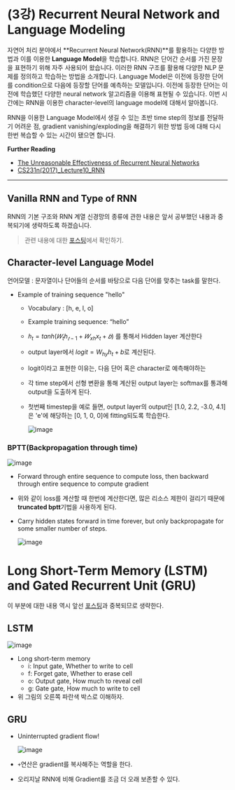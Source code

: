 # (3강) Recurrent Neural Network and Language Modeling

자연어 처리 분야에서 **Recurrent Neural Network(RNN)**를 활용하는 다양한 방법과 이를 이용한 **Language Model**을 학습합니다. RNN은 단어간 순서를 가진 문장을 표현하기 위해 자주 사용되어 왔습니다. 이러한 RNN 구조를 활용해 다양한 NLP 문제를 정의하고 학습하는 방법을 소개합니다. Language Model은 이전에 등장한 단어를 condition으로 다음에 등장할 단어를 예측하는 모델입니다. 이전에 등장한 단어는 이전에 학습했던 다양한 neural network 알고리즘을 이용해 표현될 수 있습니다. 이번 시간에는 RNN을 이용한 character-level의 language model에 대해서 알아봅니다.

RNN을 이용한 Language Model에서 생길 수 있는 초반 time step의 정보를 전달하기 어려운 점, gradient vanishing/exploding을 해결하기 위한 방법 등에 대해 다시 한번 복습할 수 있는 시간이 됐으면 합니다.

**Further Reading**

- [The Unreasonable Effectiveness of Recurrent Neural Networks](http://karpathy.github.io/2015/05/21/rnn-effectiveness/)
- [CS231n(2017)_Lecture10_RNN](http://cs231n.stanford.edu/slides/2017/cs231n_2017_lecture10.pdf)

-----

## Vanilla RNN and Type of RNN

RNN의 기본 구조와 RNN 계열 신경망의 종류에 관한 내용은 앞서 공부했던 내용과 중복되기에 생략하도록 하겠습니다. 

> 관련 내용에 대한 [포스팅](https://ydy8989.github.io/2021-02-04-rnn/)에서 확인하기.



## Character-level Language Model

언어모델 : 문자열이나 단어들의 순서를 바탕으로 다음 단어를 맞추는 task를 말한다. 

- Example of training sequence "hello"

	- Vocabulary : [h, e, l, o]

	- Example training sequence: “hello”

	- $ℎ_t = tanh(𝑊_th_{𝑡−1} + 𝑊_{xh}x_t + 𝑏)$ 를 통해서 Hidden layer 계산한다

	- output layer에서 $logit=W_{hy}h_t+b$로 계산된다. 

	- logit이라고 표현한 이유는, 다음 단어 혹은 character로 예측해야하는 

	- 각 time step에서 선형 변환을 통해 계산된 output layer는 softmax를 통과해 output을 도출하게 된다. 

	- 첫번째 timestep을 예로 들면, output layer의 output인 [1.0, 2.2, -3.0, 4.1]은 'e'에 해당하는 [0, 1, 0, 0]에 fitting되도록 학습한다. 

		![image](https://user-images.githubusercontent.com/38639633/108020955-e10f9c00-7060-11eb-864e-f63e5405dcc1.png)



### BPTT(Backpropagation through time)

![image](https://user-images.githubusercontent.com/38639633/108021388-cbe73d00-7061-11eb-85c0-4021e2c142c5.png)

- Forward through entire sequence to compute loss, then backward through entire sequence to compute gradient

- 위와 같이 loss를 계산할 때 한번에 계산한다면, 많은 리소스 제한이 걸리기 때문에 **truncated bptt**기법을 사용하게 된다. 

- Carry hidden states forward in time forever, but only backpropagate for some smaller number of steps.

  ![image](https://user-images.githubusercontent.com/38639633/108021514-1072d880-7062-11eb-9104-c44e94952479.png)



# Long Short-Term Memory (LSTM) and Gated Recurrent Unit (GRU)

이 부분에 대한 내용 역시 앞선 [포스팅](https://ydy8989.github.io/2021-02-04-rnn/)과 중복되므로 생략한다.

## LSTM

![image](https://user-images.githubusercontent.com/38639633/108021886-cc340800-7062-11eb-9ee8-9d2f41fe8374.png)

- Long short-term memory
  - i: Input gate, Whether to write to cell
  - f: Forget gate, Whether to erase cell
  - o: Output gate, How much to reveal cell
  - g: Gate gate, How much to write to cell
- 위 그림의 오른쪽 파란색 박스로 이해하자. 

## GRU

- Uninterrupted gradient flow!

	![image](https://user-images.githubusercontent.com/38639633/108022303-a6f3c980-7063-11eb-8edc-4026c482b8f4.png)

- `+`연산은 gradient를 복사해주는 역할을 한다. 

- 오리지날 RNN에 비해 Gradient를 조금 더 오래 보존할 수 있다. 



